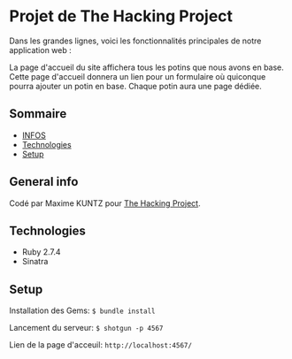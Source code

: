# Projet de The Hacking Project
Dans les grandes lignes, voici les fonctionnalités principales de notre application web :

  La page d'accueil du site affichera tous les potins que nous avons en base.
  Cette page d'accueil donnera un lien pour un formulaire où quiconque pourra ajouter un potin en base.
  Chaque potin aura une page dédiée.

## Sommaire
* [INFOS](#INFOS)
* [Technologies](#technologies)
* [Setup](#setup)

## General info

Codé par Maxime KUNTZ pour [The Hacking Project](https://www.thehackingproject.org).

## Technologies

- Ruby 2.7.4
- Sinatra

## Setup

Installation des Gems:
<code>$ bundle install</code>

Lancement du serveur:
<code>$ shotgun -p 4567</code>

Lien de la page d'acceuil:
<code>http://localhost:4567/</code>
